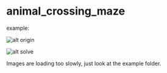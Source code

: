 # animal_crossing_maze
example:


![alt origin](https://github.com/evan2048/animal_crossing_maze/tree/master/example/maze_47x31_zoom_5000.png)


![alt solve](https://github.com/evan2048/animal_crossing_maze/tree/master/example/maze_47x31_solve_zoom_5000.png)


Images are loading too slowly, just look at the example folder.

